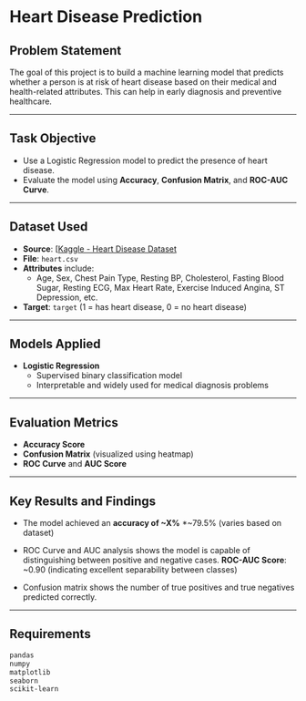 # Heart Disease Prediction

##  Problem Statement

The goal of this project is to build a machine learning model that predicts whether a person is at risk of heart disease based on their medical and health-related attributes. This can help in early diagnosis and preventive healthcare.

---

##  Task Objective

- Use a Logistic Regression model to predict the presence of heart disease.
- Evaluate the model using **Accuracy**, **Confusion Matrix**, and **ROC-AUC Curve**.

---

##  Dataset Used

- **Source**: [[Kaggle - Heart Disease Dataset](https://www.kaggle.com/datasets/johnsmith88/heart-disease-dataset)
- **File**: `heart.csv`
- **Attributes** include:
  - Age, Sex, Chest Pain Type, Resting BP, Cholesterol, Fasting Blood Sugar, Resting ECG, Max Heart Rate, Exercise Induced Angina, ST Depression, etc.
- **Target**: `target` (1 = has heart disease, 0 = no heart disease)

---

##  Models Applied

- **Logistic Regression**
  - Supervised binary classification model
  - Interpretable and widely used for medical diagnosis problems
---

##  Evaluation Metrics

- **Accuracy Score**
- **Confusion Matrix** (visualized using heatmap)
- **ROC Curve** and **AUC Score**

---

##  Key Results and Findings

- The model achieved an **accuracy of ~X%** *~79.5% (varies based on dataset)

- ROC Curve and AUC analysis shows the model is capable of distinguishing between positive and negative cases.
**ROC-AUC Score**: ~0.90 (indicating excellent separability between classes)

- Confusion matrix shows the number of true positives and true negatives predicted correctly.

---

##  Requirements

```bash
pandas
numpy
matplotlib
seaborn
scikit-learn

